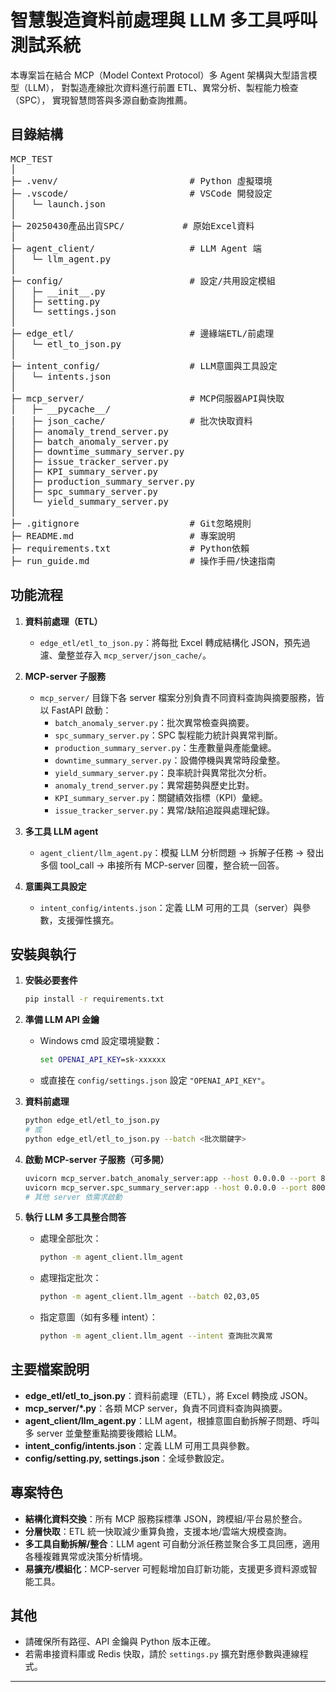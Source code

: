 # 智慧製造資料前處理與 LLM 多工具呼叫測試系統

本專案旨在結合 MCP（Model Context Protocol）多 Agent 架構與大型語言模型（LLM），
對製造產線批次資料進行前置 ETL、異常分析、製程能力檢查（SPC），
實現智慧問答與多源自動查詢推薦。

## 目錄結構
<pre>
MCP_TEST
│
├─ .venv/                         # Python 虛擬環境
├─ .vscode/                       # VSCode 開發設定
│   └─ launch.json
│
├─ 20250430產品出貨SPC/           # 原始Excel資料
│
├─ agent_client/                  # LLM Agent 端
│   └─ llm_agent.py
│
├─ config/                        # 設定/共用設定模組
│   ├─ __init__.py
│   ├─ setting.py
│   └─ settings.json
│
├─ edge_etl/                      # 邊緣端ETL/前處理
│   └─ etl_to_json.py
│
├─ intent_config/                 # LLM意圖與工具設定
│   └─ intents.json
│
├─ mcp_server/                    # MCP伺服器API與快取
│   ├─ __pycache__/
│   ├─ json_cache/                # 批次快取資料
│   ├─ anomaly_trend_server.py
│   ├─ batch_anomaly_server.py
│   ├─ downtime_summary_server.py
│   ├─ issue_tracker_server.py
│   ├─ KPI_summary_server.py
│   ├─ production_summary_server.py
│   ├─ spc_summary_server.py
│   └─ yield_summary_server.py
│
├─ .gitignore                     # Git忽略規則
├─ README.md                      # 專案說明
├─ requirements.txt               # Python依賴
├─ run_guide.md                   # 操作手冊/快速指南
</pre>

## 功能流程

1. **資料前處理（ETL）**
   - `edge_etl/etl_to_json.py`：將每批 Excel 轉成結構化 JSON，預先過濾、彙整並存入 `mcp_server/json_cache/`。

2. **MCP-server 子服務**
   - `mcp_server/` 目錄下各 server 檔案分別負責不同資料查詢與摘要服務，皆以 FastAPI 啟動：
     - `batch_anomaly_server.py`：批次異常檢查與摘要。
     - `spc_summary_server.py`：SPC 製程能力統計與異常判斷。
     - `production_summary_server.py`：生產數量與產能彙總。
     - `downtime_summary_server.py`：設備停機與異常時段彙整。
     - `yield_summary_server.py`：良率統計與異常批次分析。
     - `anomaly_trend_server.py`：異常趨勢與歷史比對。
     - `KPI_summary_server.py`：關鍵績效指標（KPI）彙總。
     - `issue_tracker_server.py`：異常/缺陷追蹤與處理紀錄。

3. **多工具 LLM agent**
   - `agent_client/llm_agent.py`：模擬 LLM 分析問題 → 拆解子任務 → 發出多個 tool_call → 串接所有 MCP-server 回覆，整合統一回答。

4. **意圖與工具設定**
   - `intent_config/intents.json`：定義 LLM 可用的工具（server）與參數，支援彈性擴充。

## 安裝與執行

1. **安裝必要套件**
    ```bash
    pip install -r requirements.txt
    ```

2. **準備 LLM API 金鑰**
    - Windows cmd 設定環境變數：
      ```cmd
      set OPENAI_API_KEY=sk-xxxxxx
      ```
    - 或直接在 `config/settings.json` 設定 `"OPENAI_API_KEY"`。

3. **資料前處理**
    ```bash
    python edge_etl/etl_to_json.py
    # 或
    python edge_etl/etl_to_json.py --batch <批次關鍵字>
    ```

4. **啟動 MCP-server 子服務（可多開）**
    ```bash
    uvicorn mcp_server.batch_anomaly_server:app --host 0.0.0.0 --port 8001
    uvicorn mcp_server.spc_summary_server:app --host 0.0.0.0 --port 8002
    # 其他 server 依需求啟動
    ```

5. **執行 LLM 多工具整合問答**
    - 處理全部批次：
      ```bash
      python -m agent_client.llm_agent
      ```
    - 處理指定批次：
      ```bash
      python -m agent_client.llm_agent --batch 02,03,05
      ```
    - 指定意圖（如有多種 intent）：
      ```bash
      python -m agent_client.llm_agent --intent 查詢批次異常
      ```

## 主要檔案說明

- **edge_etl/etl_to_json.py**：資料前處理（ETL），將 Excel 轉換成 JSON。
- **mcp_server/*.py**：各類 MCP server，負責不同資料查詢與摘要。
- **agent_client/llm_agent.py**：LLM agent，根據意圖自動拆解子問題、呼叫多 server 並彙整重點摘要後餵給 LLM。
- **intent_config/intents.json**：定義 LLM 可用工具與參數。
- **config/setting.py, settings.json**：全域參數設定。

## 專案特色

- **結構化資料交換**：所有 MCP 服務採標準 JSON，跨模組/平台易於整合。
- **分層快取**：ETL 統一快取減少重算負擔，支援本地/雲端大規模查詢。
- **多工具自動拆解/整合**：LLM agent 可自動分派任務並聚合多工具回應，適用各種複雜異常或決策分析情境。
- **易擴充/模組化**：MCP-server 可輕鬆增加自訂新功能，支援更多資料源或智能工具。

## 其他

- 請確保所有路徑、API 金鑰與 Python 版本正確。
- 若需串接資料庫或 Redis 快取，請於 `settings.py` 擴充對應參數與連線程式。

---